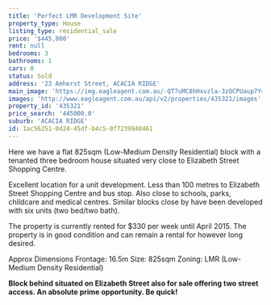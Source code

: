 ```yaml
---
title: 'Perfect LMR Development Site'
property_type: House
listing_type: residential_sale
price: '$445,000'
rent: null
bedrooms: 3
bathrooms: 1
cars: 0
status: Sold
address: '23 Amherst Street, ACACIA RIDGE'
main_image: 'https://img.eagleagent.com.au/-QT7uMC8hHxvzla-3zOCPUaup7Y=/1280x854/smart/https://s3-us-west-2.amazonaws.com/eagleagent-orig/images/6823195/118543347-image-M.jpg'
images: 'http://www.eagleagent.com.au/api/v2/properties/435321/images'
property_id: '435321'
price_search: '445000.0'
suburb: 'ACACIA RIDGE'
id: 1ac56251-0d24-45df-b4c5-0f7239948461
---
```

Here we have a flat 825sqm (Low-Medium Density Residential) block with a tenanted three bedroom house situated very close to Elizabeth Street Shopping Centre.

Excellent location for a unit development. Less than 100 metres to Elizabeth Street Shopping Centre and bus stop. Also close to schools, parks, childcare and medical centres.  Similar blocks close by have been developed with six units (two bed/two bath).

The property is currently rented for $330 per week until April 2015. The property is in good condition and can remain a rental for however long desired.

Approx Dimensions
Frontage: 16.5m
Size: 825sqm
Zoning: LMR (Low-Medium Density Residential)

**Block behind situated on Elizabeth Street also for sale offering two street access. An absolute prime opportunity. Be quick!**